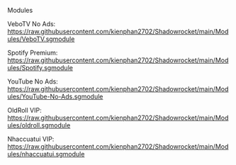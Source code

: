 Modules

VeboTV No Ads: https://raw.githubusercontent.com/kienphan2702/Shadowrocket/main/Modules/VeboTV.sgmodule

Spotify Premium: https://raw.githubusercontent.com/kienphan2702/Shadowrocket/main/Modules/Spotify.sgmodule

YouTube No Ads: https://raw.githubusercontent.com/kienphan2702/Shadowrocket/main/Modules/YouTube-No-Ads.sgmodule

OldRoll VIP: https://raw.githubusercontent.com/kienphan2702/Shadowrocket/main/Modules/oldroll.sgmodule

Nhaccuatui VIP: https://raw.githubusercontent.com/kienphan2702/Shadowrocket/main/Modules/nhaccuatui.sgmodule
